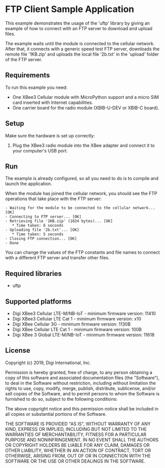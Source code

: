 FTP Client Sample Application
=============================

This example demonstrates the usage of the 'uftp' library by giving an example
of how to connect with an FTP server to download and upload files.

The example waits until the module is connected to the cellular network. After
that, it connects with a generic speed test FTP server, downloads the remote
file '1KB.zip' and uploads the local file '2b.txt' in the 'upload' folder of
the FTP server.

Requirements
------------

To run this example you need:

* One XBee3 Cellular module with MicroPython support and a micro SIM card
  inserted with Internet capabilities.
* One carrier board for the radio module (XBIB-U-DEV or XBIB-C board).

Setup
-----

Make sure the hardware is set up correctly:

1. Plug the XBee3 radio module into the XBee adapter and connect it to your
   computer's USB port.

Run
---

The example is already configured, so all you need to do is to compile and
launch the application.

When the module has joined the cellular network, you should see the FTP
operations that take place with the FTP server:

    - Waiting for the module to be connected to the cellular network... [OK]
    - Connecting to FTP server... [OK]
    - Retrieving file '1KB.zip' (1024 bytes)... [OK]
       * Time taken: 6 seconds
    - Uploading file '2b.txt'... [OK]
       * Time taken: 5 seconds
    - Closing FTP connection... [OK]
    - Done


You can change the values of the FTP constants and file names to connect with
a different FTP server and transfer other files.

Required libraries
--------------------

* uftp

Supported platforms
-------------------

* Digi XBee3 Cellular LTE-M/NB-IoT - minimum firmware version: 11410
* Digi XBee3 Cellular LTE Cat 1 - minimum firmware version: x10
* Digi XBee Cellular 3G - minimum firmware version: 1130B
* Digi XBee Cellular LTE Cat 1 - minimum firmware version: 100B
* Digi XBee 3 Global LTE-M/NB-IoT - minimum firmware version: 11618

License
-------

Copyright (c) 2019, Digi International, Inc.

Permission is hereby granted, free of charge, to any person obtaining a copy
of this software and associated documentation files (the "Software"), to deal
in the Software without restriction, including without limitation the rights
to use, copy, modify, merge, publish, distribute, sublicense, and/or sell
copies of the Software, and to permit persons to whom the Software is
furnished to do so, subject to the following conditions:

The above copyright notice and this permission notice shall be included in all
copies or substantial portions of the Software.

THE SOFTWARE IS PROVIDED "AS IS", WITHOUT WARRANTY OF ANY KIND, EXPRESS OR
IMPLIED, INCLUDING BUT NOT LIMITED TO THE WARRANTIES OF MERCHANTABILITY,
FITNESS FOR A PARTICULAR PURPOSE AND NONINFRINGEMENT. IN NO EVENT SHALL THE
AUTHORS OR COPYRIGHT HOLDERS BE LIABLE FOR ANY CLAIM, DAMAGES OR OTHER
LIABILITY, WHETHER IN AN ACTION OF CONTRACT, TORT OR OTHERWISE, ARISING FROM,
OUT OF OR IN CONNECTION WITH THE SOFTWARE OR THE USE OR OTHER DEALINGS IN THE
SOFTWARE.